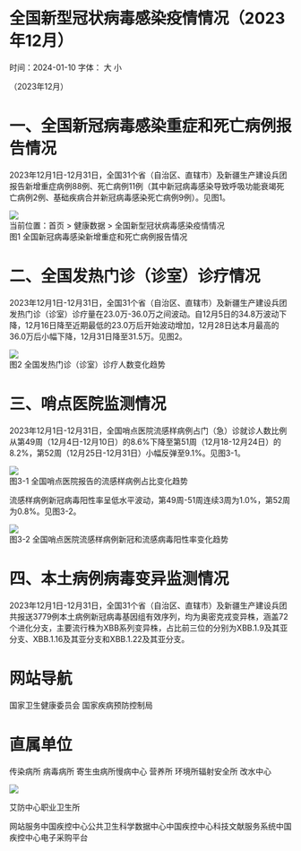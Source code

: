 # 全国新型冠状病毒感染疫情情况（2023年12⽉）

时间：2024-01-10 字体： ⼤ ⼩

（2023年12月）

# 一、全国新冠病毒感染重症和死亡病例报告情况

2023年12月1日-12月31日，全国31个省（自治区、直辖市）及新疆生产建设兵团报告新增重症病例88例、死亡病例11例（其中新冠病毒感染导致呼吸功能衰竭死亡病例2例、基础疾病合并新冠病毒感染死亡病例9例）。见图1。

![](images/f05837a9081a584bcdacfa2c6e0fd0d7023befad0676da1eb031e38d7d8e1542.jpg)  
当前位置：⾸⻚ > 健康数据 > 全国新型冠状病毒感染疫情情况  
图1 全国新冠病毒感染新增重症和死亡病例报告情况

# 二、全国发热门诊（诊室）诊疗情况

2023年12月1日-12月31日，全国31个省（自治区、直辖市）及新疆生产建设兵团发热门诊（诊室）诊疗量在23.0万-36.0万之间波动。自12月5日的34.8万波动下降，12月16日降至近期最低的23.0万后开始波动增加，12月28日达本月最高的36.0万后小幅下降，12月31日降至31.5万。见图2。

![](images/5b871179682a881eeaedeecd6b8c9827504e49c4c31c02fa4f317acf2f5e771d.jpg)  
图2 全国发热门诊（诊室）诊疗人数变化趋势

# 三、哨点医院监测情况

2023年12月1日-12月31日，全国哨点医院流感样病例占门（急）诊就诊人数比例从第49周（12月4日-12月10日）的8.6%下降至第51周（12月18-12月24日）的8.2%，第52周（12月25日-12月31日）小幅反弹至9.1%。见图3-1。

![](images/7d38c67de90ac61e07bc752c3a6789ae08b8fe01c94958e7cfa983a88c0ec7a4.jpg)  
图3-1 全国哨点医院报告的流感样病例占⽐变化趋势

流感样病例新冠病毒阳性率呈低水平波动，第49周-51周连续3周为1.0%，第52周为0.8%。见图3-2。

![](images/120316d4c7a3f62b5edc39e6c487d53c5ce5230a023e93b458c863ced1bef0c7.jpg)  
图3-2 全国哨点医院流感样病例新冠和流感病毒阳性率变化趋势

# 四、本土病例病毒变异监测情况

2023年12月1日-12月31日，全国31个省（自治区、直辖市）及新疆生产建设兵团共报送3779例本土病例新冠病毒基因组有效序列，均为奥密克戎变异株，涵盖72个进化分支，主要流行株为XBB系列变异株，占比前三位的分别为XBB.1.9及其亚分支、XBB.1.16及其亚分支和XBB.1.22及其亚分支。

# ⽹站导航

国家卫⽣健康委员会 国家疾病预防控制局

# 直属单位

传染病所 病毒病所 寄⽣⾍病所慢病中⼼ 营养所 环境所辐射安全所 改⽔中⼼

![](images/42c23fdd63a4b612dc2b2b7f3c6788cf291e4013e4b3a1a80f3f2bf8664c5bba.jpg)

艾防中⼼职业卫⽣所

⽹站服务中国疾控中⼼公共卫⽣科学数据中⼼中国疾控中⼼科技⽂献服务系统中国疾控中⼼电⼦采购平台